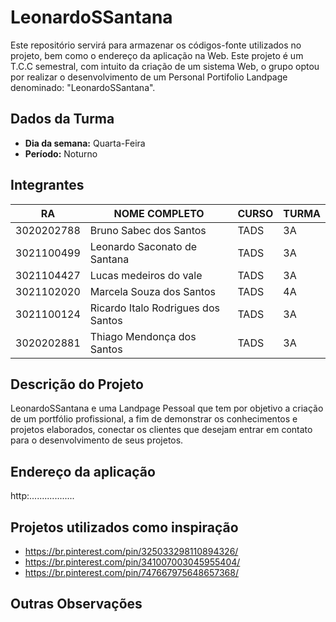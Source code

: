 # LeonardoSSantana
Este repositório servirá para armazenar os códigos-fonte utilizados no projeto, bem como o endereço da aplicação na Web. Este projeto é um T.C.C semestral, com intuito da criação de um sistema Web, o grupo optou por realizar o desenvolvimento de um Personal Portifolio Landpage denominado: "LeonardoSSantana".

## Dados da Turma
* **Dia da semana:** Quarta-Feira
* **Período:** Noturno

## Integrantes
| RA         | NOME COMPLETO                        | CURSO | TURMA |
|------------|--------------------------------------|-------|-------|
| 3020202788 | Bruno Sabec dos Santos               | TADS  | 3A    |
| 3021100499 | Leonardo Saconato de Santana         | TADS  | 3A    |
| 3021104427 | Lucas medeiros do vale               | TADS  | 3A    |
| 3021102020 | Marcela Souza dos Santos             | TADS  | 4A    |
| 3021100124 | Ricardo Italo Rodrigues dos Santos   | TADS  | 3A    |
| 3020202881 | Thiago Mendonça dos Santos           | TADS  | 3A    |



## Descrição do Projeto

LeonardoSSantana e uma Landpage Pessoal que tem por objetivo a criação de um portfólio profissional, a fim de demonstrar os conhecimentos e projetos elaborados, conectar os clientes que desejam entrar em contato para o desenvolvimento de seus projetos.

## Endereço da aplicação
http:..................


## Projetos utilizados como inspiração

* https://br.pinterest.com/pin/325033298110894326/ 
* https://br.pinterest.com/pin/341007003045955404/
* https://br.pinterest.com/pin/747667975648657368/


## Outras Observações 
